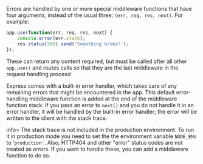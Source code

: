 Errors are handled by one or more special middleware functions that have four arguments, instead of the usual three: `(err, req, res, next)`. For example:
    
```js    
app.use(function(err, req, res, next) {
	console.error(err.stack);
	res.status(500).send('Something broke!');
});
```

These can return any content required, but must be called after all other `app.use()` and routes calls so that they are the last middleware in the request handling process!

Express comes with a built-in error handler, which takes care of any remaining errors that might be encountered in the app. This default error-handling middleware function is added at the end of the middleware function stack. If you pass an error to `next()` and you do not handle it in an error handler, it will be handled by the built-in error handler; the error will be written to the client with the stack trace.

info> The stack trace is not included in the production environment. To run it in production mode you need to set the the environment variable `NODE_ENV` to '`production'`. Also, HTTP404 and other "error" status codes are not treated as errors. If you want to handle these, you can add a middleware function to do so.
